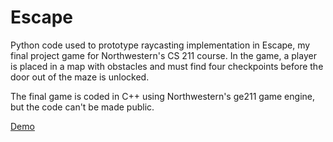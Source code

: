 # Escape

Python code used to prototype raycasting implementation in Escape, my final project game for Northwestern's CS 211 course.
In the game, a player is placed in a map with obstacles and must find four checkpoints before the door out of the maze is unlocked.

The final game is coded in C++ using Northwestern's ge211 game engine, but the code can't be made public.

<a href="https://photos.google.com/share/AF1QipPh3Vn-1TGkLgTOv_igroyhApH-bI1lLe-7nknRbs7z3E17-loboaxuW_0f3pSjXw?key=TER1bGlzMGhXODhFeGZUTlZiNC1YVnhIODRrMFRR" target="_blank">Demo</a>

